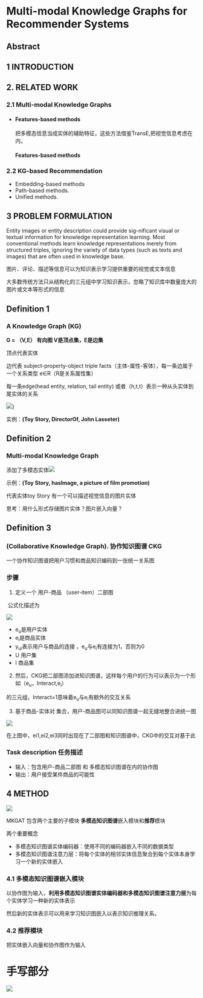 



# Multi-modal Knowledge Graphs for Recommender Systems

## Abstract

## 1 INTRODUCTION

 ## 2. RELATED WORK

### 2.1 Multi-modal Knowledge Graphs

* #### Features-based methods 

  把多模态信息当成实体的辅助特征，这些方法借鉴TransE,把视觉信息考虑在内，

  #### Features-based methods

### 2.2 KG-based Recommendation

* Embedding-based methods
* Path-based methods.
* Unified methods.



## 3 PROBLEM FORMULATION

 Entity images or entity description could provide sig-nificant visual or textual information for knowledge representation
learning. Most conventional methods learn knowledge representations merely from structured triples, ignoring the variety of data types (such as texts and images) that are often used in knowledge base. 

图片、评论、描述等信息可以为知识表示学习提供重要的视觉或文本信息

大多数传统方法只从结构化的三元组中学习知识表示，忽略了知识库中数量庞大的图片或文本等形式的信息

## Definition 1

### A Knowledge Graph (KG)

**G = （V,E） 有向图      V是顶点集，E是边集**

顶点代表实体

边代表    subject-property-object triple facts（主体-属性-客体），每一条边属于一个关系类型 e∈R（R是关系属性集）

每一条edge(head entity, relation, tail entity)  或者（h,t,t）表示一种从头实体到尾实体的关系

<img src="H:\gitfile\modiman.github.io\docs\_posts\imgs\image-20210915163430955.png"/>)

实例：**(Toy Story, DirectorOf, John Lasseter)** 

## Definition 2

### Multi-modal Knowledge Graph

添加了多模态实体<img src="H:\gitfile\modiman.github.io\docs\_posts\imgs\image-20210915163513910.png"></img>

示例：**(Toy Story, hasImage, a picture of film promotion)**

代表实体toy Story 有一个可以描述视觉信息的图片实体     

思考：用什么形式存储图片实体？图片嵌入向量？



## Definition 3

### **(Collaborative Knowledge Graph).**  协作知识图谱 CKG 

一个协作知识图谱把用户习惯和商品知识编码到一张统一关系图

### 步骤

1. 定义一个 用户-商品 （user-item）二部图

​    公式化描述为

<img src="H:\gitfile\modiman.github.io\docs\_posts\imgs\image-20210915150649797.png"/>

* e<sub>u</sub>是用户实体
* e<sub>i</sub>是商品实体
* y<sub>ui</sub>表示用户与商品的连接 ，e<sub>u</sub>与e<sub>i</sub>有连接为1，否则为0
* U 用户集
* I 商品集



2. 然后，CKG把二部图添加进知识图谱，这样每个用户的行为可以表示为一个形如（e<sub>u</sub>，Interact,e<sub>i</sub>）

​        的三元组，Interact=1意味着e<sub>u</sub>与e<sub>i</sub>有额外的交互关系

3. 基于商品-实体对 集合，用户-商品图可以同知识图谱一起无缝地整合进统一图

<img src="H:\gitfile\modiman.github.io\docs\_posts\imgs\image-20210915163540833.png"/>

在上图中，ei1,ei2,ei3同时出现在了二部图和知识图谱中，CKG中的交互对基于此



### Task description  任务描述 

* 输入：包含用户-商品二部图 和 多模态知识图谱在内的协作图
* 输出：用户接受某件商品的可能性

## 4 METHOD

<img src="H:\gitfile\modiman.github.io\docs\_posts\imgs\image-20210915163600883.png"/>

MKGAT 包含两个主要的子模块   **多模态知识图谱**嵌入模块和**推荐**模块

两个重要概念

* 多模态知识图谱实体编码器：使用不同的编码器嵌入不同的数据类型
* 多模态知识图谱注意力层：将每个实体的相邻实体信息聚合到每个实体本身学习一个新的实体嵌入

### 4.1 **多模态知识图谱**嵌入模块

以协作图为输入，**利用多模态知识图谱实体编码器和多模态知识图谱注意力层**为每个实体学习一种新的实体表示

然后新的实体表示可以用来学习知识图嵌入以表示知识推理关系。

### 4.2 **推荐**模块

把实体嵌入向量和协作图作为输入

# 手写部分



<img src="./imgs/mkgrs手写.png"/>